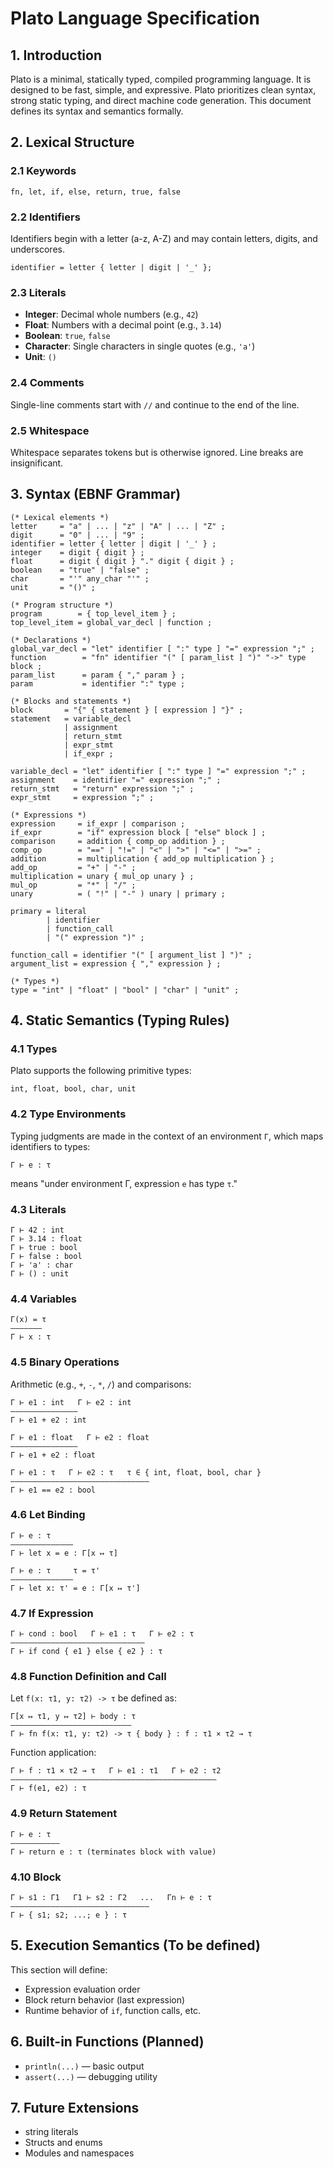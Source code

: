 # Plato Language Specification

## 1. Introduction

Plato is a minimal, statically typed, compiled programming language. It is designed to be fast, simple, and expressive. Plato prioritizes clean syntax, strong static typing, and direct machine code generation. This document defines its syntax and semantics formally.

## 2. Lexical Structure

### 2.1 Keywords

```
fn, let, if, else, return, true, false
```

### 2.2 Identifiers

Identifiers begin with a letter (a-z, A-Z) and may contain letters, digits, and underscores.

```
identifier = letter { letter | digit | '_' };
```

### 2.3 Literals

* **Integer**: Decimal whole numbers (e.g., `42`)
* **Float**: Numbers with a decimal point (e.g., `3.14`)
* **Boolean**: `true`, `false`
* **Character**: Single characters in single quotes (e.g., `'a'`)
* **Unit**: `()`

### 2.4 Comments

Single-line comments start with `//` and continue to the end of the line.

### 2.5 Whitespace

Whitespace separates tokens but is otherwise ignored. Line breaks are insignificant.

## 3. Syntax (EBNF Grammar)

```ebnf
(* Lexical elements *)
letter     = "a" | ... | "z" | "A" | ... | "Z" ;
digit      = "0" | ... | "9" ;
identifier = letter { letter | digit | '_' } ;
integer    = digit { digit } ;
float      = digit { digit } "." digit { digit } ;
boolean    = "true" | "false" ;
char       = "'" any_char "'" ;
unit       = "()" ;

(* Program structure *)
program        = { top_level_item } ;
top_level_item = global_var_decl | function ;

(* Declarations *)
global_var_decl = "let" identifier [ ":" type ] "=" expression ";" ;
function        = "fn" identifier "(" [ param_list ] ")" "->" type block ;
param_list      = param { "," param } ;
param           = identifier ":" type ;

(* Blocks and statements *)
block       = "{" { statement } [ expression ] "}" ;
statement   = variable_decl
            | assignment
            | return_stmt
            | expr_stmt
            | if_expr ;

variable_decl = "let" identifier [ ":" type ] "=" expression ";" ;
assignment    = identifier "=" expression ";" ;
return_stmt   = "return" expression ";" ;
expr_stmt     = expression ";" ;

(* Expressions *)
expression     = if_expr | comparison ;
if_expr        = "if" expression block [ "else" block ] ;
comparison     = addition { comp_op addition } ;
comp_op        = "==" | "!=" | "<" | ">" | "<=" | ">=" ;
addition       = multiplication { add_op multiplication } ;
add_op         = "+" | "-" ;
multiplication = unary { mul_op unary } ;
mul_op         = "*" | "/" ;
unary          = ( "!" | "-" ) unary | primary ;

primary = literal
        | identifier
        | function_call
        | "(" expression ")" ;

function_call = identifier "(" [ argument_list ] ")" ;
argument_list = expression { "," expression } ;

(* Types *)
type = "int" | "float" | "bool" | "char" | "unit" ;
```

## 4. Static Semantics (Typing Rules)

### 4.1 Types

Plato supports the following primitive types:

```
int, float, bool, char, unit
```

### 4.2 Type Environments

Typing judgments are made in the context of an environment `Γ`, which maps identifiers to types:

```
Γ ⊢ e : τ
```

means "under environment Γ, expression `e` has type `τ`."

### 4.3 Literals

```
Γ ⊢ 42 : int
Γ ⊢ 3.14 : float
Γ ⊢ true : bool
Γ ⊢ false : bool
Γ ⊢ 'a' : char
Γ ⊢ () : unit
```

### 4.4 Variables

```
Γ(x) = τ
———————
Γ ⊢ x : τ
```

### 4.5 Binary Operations

Arithmetic (e.g., `+`, `-`, `*`, `/`) and comparisons:

```
Γ ⊢ e1 : int   Γ ⊢ e2 : int
———————————————
Γ ⊢ e1 + e2 : int

Γ ⊢ e1 : float   Γ ⊢ e2 : float
———————————————
Γ ⊢ e1 + e2 : float

Γ ⊢ e1 : τ   Γ ⊢ e2 : τ   τ ∈ { int, float, bool, char }
———————————————————————————————
Γ ⊢ e1 == e2 : bool
```

### 4.6 Let Binding

```
Γ ⊢ e : τ
——————————————
Γ ⊢ let x = e : Γ[x ↦ τ]

Γ ⊢ e : τ     τ = τ'
——————————————
Γ ⊢ let x: τ' = e : Γ[x ↦ τ']
```

### 4.7 If Expression

```
Γ ⊢ cond : bool   Γ ⊢ e1 : τ   Γ ⊢ e2 : τ
——————————————————————————————
Γ ⊢ if cond { e1 } else { e2 } : τ
```

### 4.8 Function Definition and Call

Let `f(x: τ1, y: τ2) -> τ` be defined as:

```
Γ[x ↦ τ1, y ↦ τ2] ⊢ body : τ
———————————————————————————
Γ ⊢ fn f(x: τ1, y: τ2) -> τ { body } : f : τ1 × τ2 → τ
```

Function application:

```
Γ ⊢ f : τ1 × τ2 → τ   Γ ⊢ e1 : τ1   Γ ⊢ e2 : τ2
——————————————————————————————————————————————
Γ ⊢ f(e1, e2) : τ
```

### 4.9 Return Statement

```
Γ ⊢ e : τ
———————————
Γ ⊢ return e : τ (terminates block with value)
```

### 4.10 Block

```
Γ ⊢ s1 : Γ1   Γ1 ⊢ s2 : Γ2   ...   Γn ⊢ e : τ
———————————————————————————————
Γ ⊢ { s1; s2; ...; e } : τ
```

## 5. Execution Semantics (To be defined)

This section will define:

* Expression evaluation order
* Block return behavior (last expression)
* Runtime behavior of `if`, function calls, etc.

## 6. Built-in Functions (Planned)

* `println(...)` — basic output
* `assert(...)` — debugging utility

## 7. Future Extensions

* string literals
* Structs and enums
* Modules and namespaces
